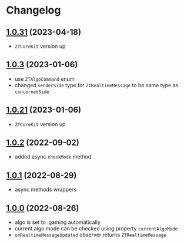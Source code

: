 # Changelog

## [1.0.31](https://github.com/zhortech/ztgamingkit-ios-sdk.git/-/tags/1.0.31) (2023-04-18)

- `ZTCoreKit` version up

## [1.0.3](https://github.com/zhortech/ztgamingkit-ios-sdk.git/-/tags/1.0.3) (2023-01-06)

- use `ZTAlgoCommand` enum
- changed `senderSide` type for `ZTRealtimeMessage` to be same type as `concernedSide` 

## [1.0.21](https://github.com/zhortech/ztgamingkit-ios-sdk.git/-/tags/1.0.21) (2023-01-06)

- `ZTCoreKit` version up

## [1.0.2](https://github.com/zhortech/ztgamingkit-ios-sdk.git/-/tags/1.0.2) (2022-09-02)

- added async `checkMode` method

## [1.0.1](https://github.com/zhortech/ztgamingkit-ios-sdk.git/-/tags/1.0.1) (2022-08-29)

- async methods wrappers

## [1.0.0](https://github.com/zhortech/ztgamingkit-ios-sdk.git/-/tags/1.0.0) (2022-08-26)

- algo is set to .gaming automatically
- current algo mode can be checked using property `currentAlgoMode`
- `onRealtimeMessageUpdated` observer returns `ZTRealtimeMessage`
